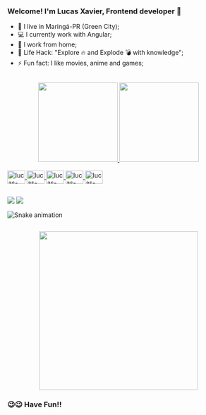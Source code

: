 ### Welcome! I'm Lucas Xavier, Frontend developer 👋

- 🌳 I live in Maringá-PR (Green City);
- 💻 I currently work with Angular;
- 🏡 I work from home;
- 🎯 Life Hack: "Explore 🔥 and Explode 💣 with knowledge";
- ⚡️ Fun fact: I like movies, anime and games;


##


<div align="center">
  <a href="https://github.com/lucxavier">
  <img height="180em" src="https://github-readme-stats.vercel.app/api?username=lucxavier&show_icons=true&theme=dracula&include_all_commits=true&count_private=true"/>
  <img height="180em" src="https://github-readme-stats.vercel.app/api/top-langs/?username=lucxavier&layout=compact&langs_count=7&theme=dracula"/>
</div>
  
<div style="display: inline_block"><br>
  <img align="center" alt="lucas-HTML" height="30" width="40" src="https://cdn.jsdelivr.net/gh/devicons/devicon/icons/html5/html5-original.svg">
  <img align="center" alt="lucas-CSS" height="30" width="40" src="https://cdn.jsdelivr.net/gh/devicons/devicon/icons/css3/css3-original.svg">
  <img align="center" alt="lucas-Js" height="30" width="40" src="https://cdn.jsdelivr.net/gh/devicons/devicon/icons/javascript/javascript-original.svg">
  <img align="center" alt="lucas-Ts" height="30" width="40" src="https://cdn.jsdelivr.net/gh/devicons/devicon/icons/typescript/typescript-original.svg">
  <img align="center" alt="lucas-Angular" height="30" width="40" src="https://cdn.jsdelivr.net/gh/devicons/devicon/icons/angularjs/angularjs-original.svg">   
  <!--<img align="right" alt="Rafa-pic" height="150" style="border-radius:50px;">-->
</div>

##
  
<div> 
  <a href = "mailto:lucas.h.xavier@gmail.com"><img src="https://img.shields.io/badge/-Gmail-%23333?style=for-the-badge&logo=gmail&logoColor=white" target="_blank"></a>
  <a href="https://www.linkedin.com/in/lucas-henrique-xavier" target="_blank"><img src="https://img.shields.io/badge/-LinkedIn-%230077B5?style=for-the-badge&logo=linkedin&logoColor=white" target="_blank"></a> 
 
![Snake animation](https://github.com/lucxavier/lucxavier/blob/output/github-contribution-grid-snake.svg)
 
</div>
 
##

  


<div align="center">
  <img height="360em" src="https://user-images.githubusercontent.com/68694537/181241334-e43dda1a-558e-4d17-8561-8f61b3b676e0.gif"/>
</div>
          
          



### 😉😉 Have Fun!!
